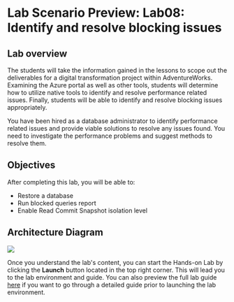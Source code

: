 # Lab Scenario Preview: Lab08: Identify and resolve blocking issues 

## Lab overview

The students will take the information gained in the lessons to scope out the deliverables for a digital transformation project within AdventureWorks. Examining the Azure portal as well as other tools, students will determine how to utilize native tools to identify and resolve performance related issues. Finally, students will be able to identify and resolve blocking issues appropriately.

You have been hired as a database administrator to identify performance related issues and provide viable solutions to resolve any issues found. You need to investigate the performance problems and suggest methods to resolve them.

## Objectives

After completing this lab, you will be able to:

- Restore a database
- Run blocked queries report
- Enable Read Commit Snapshot isolation level

## Architecture Diagram

![](../images/preview08.png)

Once you understand the lab's content, you can start the Hands-on Lab by clicking the **Launch** button located in the top right corner. This will lead you to the lab environment and guide. You can also preview the full lab guide [here](https://experience.cloudlabs.ai/#/labguidepreview/cd32a22b-d7b7-4e1d-8eba-4ad1fbaa6d68) if you want to go through a detailed guide prior to launching the lab environment. 
